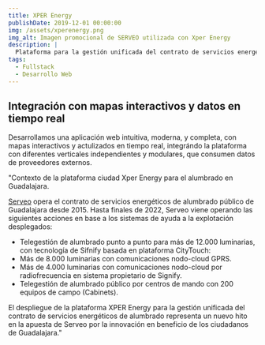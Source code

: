 ```yaml
---
title: XPER Energy
publishDate: 2019-12-01 00:00:00
img: /assets/xperenergy.png
img_alt: Imagen promocional de SERVEO utilizada con Xper Energy
description: |
  Plataforma para la gestión unificada del contrato de servicios energéticos de alumbrado.
tags:
  - Fullstack
  - Desarrollo Web
---
```


## Integración con mapas interactivos y datos en tiempo real

Desarrollamos una aplicación web intuitiva, moderna, y completa, con mapas interactivos y actulizados en tiempo real, integrándo la plataforma con diferentes verticales independientes y modulares, que consumen datos de proveedores externos.

"Contexto de la plataforma ciudad Xper Energy  para el alumbrado en Guadalajara.

<a href="https://serveo.com/">Serveo</a> opera el contrato de servicios energéticos de alumbrado público de Guadalajara desde 2015.
Hasta finales de 2022, Serveo viene operando las siguientes acciones en base a los sistemas de ayuda a la explotación desplegados:

- Telegestión de alumbrado punto a punto para más de 12.000 luminarias, con tecnología de Sifnify basada en plataforma CityTouch:
- Más de 8.000 luminarias con comunicaciones nodo-cloud GPRS.
- Más de 4.000 luminarias con comunicaciones nodo-cloud por radiofrecuencia en sistema propietario de Signify.
- Telegestión de alumbrado público por centros de mando con 200 equipos de campo (Cabinets).

El despliegue de la plataforma XPER Energy para la gestión unificada del contrato de servicios energéticos de alumbrado representa un nuevo hito en la apuesta de Serveo por la innovación en beneficio de los ciudadanos de Guadalajara."